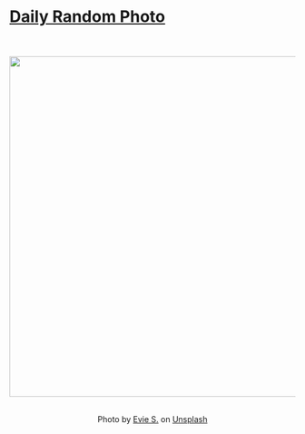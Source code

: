 # [Daily Random Photo](https://www.dailyrandomphoto.com/)

<div align="center">
  <br>
  <br>
  <a href="https://www.dailyrandomphoto.com/p/2023/2023-11-18/"><img src="https://images.unsplash.com/photo-1682101517859-7162f8372365?crop=entropy&cs=tinysrgb&fit=max&fm=jpg&ixid=M3w3NzUwOHwwfDF8cmFuZG9tfHx8fHx8fHx8MTcwMDI2NzM3OHw&ixlib=rb-4.0.3&q=80&w=1080" width="600px"></a>
  <br>
  <br>
  <p class="has-text-grey">Photo by <a href="https://unsplash.com/@evieshaffer?utm_source=Daily%20Random%20Photo&amp;utm_medium=referral" target="_blank" rel="noopener noreferrer">Evie S.</a> on <a href="https://unsplash.com/photos/a-single-pink-flower-with-a-white-background-UVZY9g93fHQ?utm_source=Daily%20Random%20Photo&amp;utm_medium=referral" target="_blank" rel="noopener noreferrer">Unsplash</a></p>
</div>
